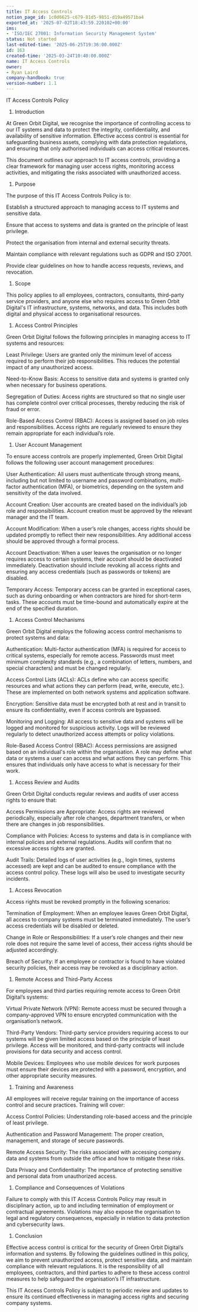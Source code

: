 ```yaml
---
title: IT Access Controls
notion_page_id: 1c0d6625-c679-81d5-9851-d19a49571ba4
exported_at: '2025-07-02T18:43:59.220102+00:00'
ims:
- 'ISO/IEC 27001: Information Security Management System'
status: Not started
last-edited-time: '2025-06-25T19:36:00.000Z'
id: 163
created-time: '2025-03-24T10:40:00.000Z'
name: IT Access Controls
owner:
- Ryan Laird
company-handbook: true
version-number: 1.1
---
```


IT Access Controls Policy

1. Introduction

At Green Orbit Digital, we recognise the importance of controlling access to our IT systems and data to protect the integrity, confidentiality, and availability of sensitive information. Effective access control is essential for safeguarding business assets, complying with data protection regulations, and ensuring that only authorised individuals can access critical resources.

This document outlines our approach to IT access controls, providing a clear framework for managing user access rights, monitoring access activities, and mitigating the risks associated with unauthorized access.

1. Purpose

The purpose of this IT Access Controls Policy is to:

Establish a structured approach to managing access to IT systems and sensitive data.

Ensure that access to systems and data is granted on the principle of least privilege.

Protect the organisation from internal and external security threats.

Maintain compliance with relevant regulations such as GDPR and ISO 27001.

Provide clear guidelines on how to handle access requests, reviews, and revocation.

1. Scope

This policy applies to all employees, contractors, consultants, third-party service providers, and anyone else who requires access to Green Orbit Digital's IT infrastructure, systems, networks, and data. This includes both digital and physical access to organisational resources.

1. Access Control Principles

Green Orbit Digital follows the following principles in managing access to IT systems and resources:

Least Privilege: Users are granted only the minimum level of access required to perform their job responsibilities. This reduces the potential impact of any unauthorized access.

Need-to-Know Basis: Access to sensitive data and systems is granted only when necessary for business operations.

Segregation of Duties: Access rights are structured so that no single user has complete control over critical processes, thereby reducing the risk of fraud or error.

Role-Based Access Control (RBAC): Access is assigned based on job roles and responsibilities. Access rights are regularly reviewed to ensure they remain appropriate for each individual’s role.

1. User Account Management

To ensure access controls are properly implemented, Green Orbit Digital follows the following user account management procedures:

User Authentication: All users must authenticate through strong means, including but not limited to username and password combinations, multi-factor authentication (MFA), or biometrics, depending on the system and sensitivity of the data involved.

Account Creation: User accounts are created based on the individual’s job role and responsibilities. Account creation must be approved by the relevant manager and the IT team.

Account Modification: When a user’s role changes, access rights should be updated promptly to reflect their new responsibilities. Any additional access should be approved through a formal process.

Account Deactivation: When a user leaves the organisation or no longer requires access to certain systems, their account should be deactivated immediately. Deactivation should include revoking all access rights and ensuring any access credentials (such as passwords or tokens) are disabled.

Temporary Access: Temporary access can be granted in exceptional cases, such as during onboarding or when contractors are hired for short-term tasks. These accounts must be time-bound and automatically expire at the end of the specified duration.

1. Access Control Mechanisms

Green Orbit Digital employs the following access control mechanisms to protect systems and data:

Authentication: Multi-factor authentication (MFA) is required for access to critical systems, especially for remote access. Passwords must meet minimum complexity standards (e.g., a combination of letters, numbers, and special characters) and must be changed regularly.

Access Control Lists (ACLs): ACLs define who can access specific resources and what actions they can perform (read, write, execute, etc.). These are implemented on both network systems and application software.

Encryption: Sensitive data must be encrypted both at rest and in transit to ensure its confidentiality, even if access controls are bypassed.

Monitoring and Logging: All access to sensitive data and systems will be logged and monitored for suspicious activity. Logs will be reviewed regularly to detect unauthorized access attempts or policy violations.

Role-Based Access Control (RBAC): Access permissions are assigned based on an individual's role within the organisation. A role may define what data or systems a user can access and what actions they can perform. This ensures that individuals only have access to what is necessary for their work.

1. Access Review and Audits

Green Orbit Digital conducts regular reviews and audits of user access rights to ensure that:

Access Permissions are Appropriate: Access rights are reviewed periodically, especially after role changes, department transfers, or when there are changes in job responsibilities.

Compliance with Policies: Access to systems and data is in compliance with internal policies and external regulations. Audits will confirm that no excessive access rights are granted.

Audit Trails: Detailed logs of user activities (e.g., login times, systems accessed) are kept and can be audited to ensure compliance with the access control policy. These logs will also be used to investigate security incidents.

1. Access Revocation

Access rights must be revoked promptly in the following scenarios:

Termination of Employment: When an employee leaves Green Orbit Digital, all access to company systems must be terminated immediately. The user’s access credentials will be disabled or deleted.

Change in Role or Responsibilities: If a user’s role changes and their new role does not require the same level of access, their access rights should be adjusted accordingly.

Breach of Security: If an employee or contractor is found to have violated security policies, their access may be revoked as a disciplinary action.

1. Remote Access and Third-Party Access

For employees and third parties requiring remote access to Green Orbit Digital’s systems:

Virtual Private Network (VPN): Remote access must be secured through a company-approved VPN to ensure encrypted communication with the organisation’s network.

Third-Party Vendors: Third-party service providers requiring access to our systems will be given limited access based on the principle of least privilege. Access will be monitored, and third-party contracts will include provisions for data security and access control.

Mobile Devices: Employees who use mobile devices for work purposes must ensure their devices are protected with a password, encryption, and other appropriate security measures.

1. Training and Awareness

All employees will receive regular training on the importance of access control and secure practices. Training will cover:

Access Control Policies: Understanding role-based access and the principle of least privilege.

Authentication and Password Management: The proper creation, management, and storage of secure passwords.

Remote Access Security: The risks associated with accessing company data and systems from outside the office and how to mitigate these risks.

Data Privacy and Confidentiality: The importance of protecting sensitive and personal data from unauthorized access.

1. Compliance and Consequences of Violations

Failure to comply with this IT Access Controls Policy may result in disciplinary action, up to and including termination of employment or contractual agreements. Violations may also expose the organisation to legal and regulatory consequences, especially in relation to data protection and cybersecurity laws.

1. Conclusion

Effective access control is critical for the security of Green Orbit Digital’s information and systems. By following the guidelines outlined in this policy, we aim to prevent unauthorized access, protect sensitive data, and maintain compliance with relevant regulations. It is the responsibility of all employees, contractors, and third parties to adhere to these access control measures to help safeguard the organisation’s IT infrastructure.

<!-- Unsupported block type: divider -->

This IT Access Controls Policy is subject to periodic review and updates to ensure its continued effectiveness in managing access rights and securing company systems.



